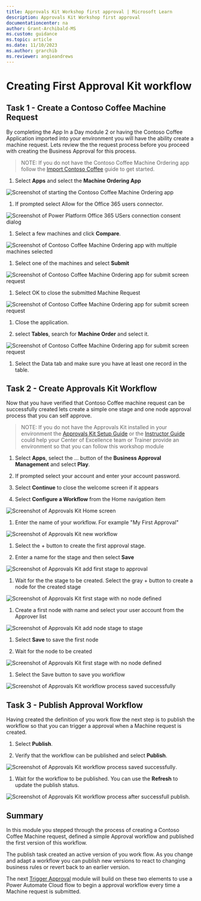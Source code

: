 ```yaml
---
title: Approvals Kit Workshop first approval | Microsoft Learn
description: Approvals Kit Workshop first approval
documentationcenter: na
author: Grant-Archibald-MS
ms.custom: guidance
ms.topic: article
ms.date: 11/10/2023
ms.author: grarchib
ms.reviewer: angieandrews
---
```


# Creating First Approval Kit workflow

## Task 1 - Create a Contoso Coffee Machine Request

By completing the App In a Day module 2 or having the Contoso Coffee Application imported into your environment you will have the ability create a machine request. Lets review the the request process before you proceed with creating the Business Approval for this process.

> NOTE: If you do not have the Contoso Coffee Machine Ordering app follow the [Import Contoso Coffee](./import-contoso-coffee.md) guide to get started.

1. Select **Apps** and select the **Machine Ordering App**

![Screenshot of starting the Contoso Coffee Machine Ordering app](./media/machine-ordering-app-play.png)

1. If prompted select Allow for the Office 365 users connector.

![Screenshot of Power Platform Office 365 USers connection consent dialog](./media/office-365-users-connection-allow.png)

1. Select a few machines and click **Compare**.

![Screenshot of Contoso Coffee Machine Ordering app with multiple machines selected](./media/contoso-coffee-select-machines.png)

1. Select one of the machines and select **Submit**

![Screenshot of Contoso Coffee Machine Ordering app for submit screen request](./media/contoso-coffee-submit-request.png)

1. Select OK to close the submitted Machine Request

![Screenshot of Contoso Coffee Machine Ordering app for submit screen request](./media/contoso-coffee-submitted-request.png)

1. Close the application.

1. select **Tables**, search for **Machine Order** and select it.

![Screenshot of Contoso Coffee Machine Ordering app for submit screen request](./media/machine-order-table-select.png)

1. Select the Data tab and make sure you have at least one record in the table.

## Task 2 - Create Approvals Kit Workflow

Now that you have verified that Contoso Coffee machine request can be successfully created lets create a simple one stage and one node approval process that you can self approve.

> NOTE: If you do not have the Approvals Kit installed in your environment the [Approvals Kit Setup Guide](../../setup.md) or the [Instructor Guide](../instructor-guide/overview.md) could help your Center of Excellence team or Trainer provide an environment so that you can follow this workshop module

1. Select **Apps**, select the … button of the **Business Approval Management** and select **Play**.

1. If prompted select your account and enter your account password.

1. Select **Continue** to close the welcome screen if it appears

1. Select **Configure a Workflow** from the Home navigation item

![Screenshot of Approvals Kit Home screen](./media/approvals-kit-home-screen.png)

1. Enter the name of your workflow. For example "My First Approval"

![Screenshot of Approvals Kit new workflow](./media/approvals-kit-new-workflow.png)

1. Select the + button to create the first approval stage.

1. Enter a name for the stage and then select **Save**

![Screenshot of Approvals Kit add first stage to approval](./media/approvals-kit-create-first-stage.png)

1. Wait for the the stage to be created. Select the gray + button to create a node for the created stage

![Screenshot of Approvals Kit first stage with no node defined](./media/approvals-kit-first-stage-no-node.png)

1. Create a first node with name and select your user account from the Approver list

![Screenshot of Approvals Kit add node stage to stage](./media/approvals-kit-create-first-node.png)

1. Select **Save** to save the first node

1. Wait for the node to be created

![Screenshot of Approvals Kit first stage with no node defined](./media/approvals-kit-first-stage-node-created.png)

1. Select the Save button to save you workflow

![Screenshot of Approvals Kit workflow process saved successfully](./media/approvals-kit-workflow-saved.png)

## Task 3 - Publish Approval Workflow

Having created the definition of you work flow the next step is to publish the workflow so that you can trigger a approval when a Machine request is created.

1. Select **Publish**.

1. Verify that the workflow can be published and select **Publish**.

![Screenshot of Approvals Kit workflow process saved successfully](./media/approvals-kit-workflow-publish.png).

1. Wait for the workflow to be published. You can use the **Refresh** to update the publish status.

![Screenshot of Approvals Kit workflow process after successfull publish](./media/approvals-kit-workflow-published.png).

## Summary

In this module you stepped through the process of creating a Contoso Coffee Machine request, defined a simple Approval workflow and published the first version of this workflow.

The publish task created an active version of you work flow. As you change and adapt a workflow you can publish new versions to react to changing business rules or revert back to an earlier version.

The next [Trigger Approval](./trigger-approval.md) module will build on these two elements to use a Power Automate Cloud flow to begin a approval workflow every time a Machine request is submitted.
